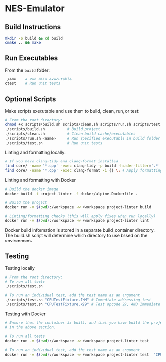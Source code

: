 # NES-Emulator

## Build Instructions

```bash
mkdir -p build && cd build
cmake .. && make
```

## Run Executables

From the `build` folder:

```bash
./emu    # Run main executable
ctest    # Run unit tests
```

## Optional Scripts

Make scripts executable and use them to build, clean, run, or test:

```bash
# From the root directory:
chmod +x scripts/build.sh scripts/clean.sh scripts/run.sh scripts/test.sh
./scripts/build.sh          # Build project
./scripts/clean.sh          # Clean build cache/executables
./scripts/run.sh <name>     # Run specified executable in build folder
./scripts/test.sh           # Run unit tests
```

Linting and formatting locally:

```bash
# If you have clang-tidy and clang-format installed
find core/ -name '*.cpp' -exec clang-tidy -p build -header-filter='.*' {} \\; # Linting
find core/ -name '*.cpp' -exec clang-format -i {} \; # Apply formatting
```

Linting and formatting with Docker

```bash
# Build the docker image
docker build -t project-linter -f docker/alpine-Dockerfile .

# Build the project
docker run -v $(pwd):/workspace -w /workspace project-linter build

# Linting/formatting checks (this will apply fixes when run locally)
docker run -v $(pwd):/workspace -w /workspace project-linter lint
```

Docker build information is stored in a separate build_container directory. The build.sh
script will determine which directory to use based on the environment.

## Testing

Testing locally

```bash
# From the root directory:
# To run all tests
./scripts/test.sh

# To run an individual test, add the test name as an argument
./scripts/test.sh "CPUTestFixture.IMM" # Immediate addressing test
./scripts/test.sh "CPUTestFixture.x29" # Test opcode 29, AND Immediate
```

Testing with Docker

```bash
# Ensure that the container is built, and that you have build the project as described
# in the above section.

# To run all tests
docker run -v $(pwd):/workspace -w /workspace project-linter test

# To run an individual test, add the test name as an argument
docker run -v $(pwd):/workspace -w /workspace project-linter test  "CPUTestFixture.IMM" # Immediate addressing test
```
